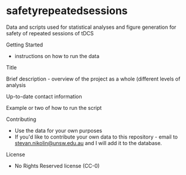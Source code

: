 # safetyrepeatedsessions
Data and scripts used for statistical analyses and figure generation for safety of repeated sessions of tDCS

Getting Started
 - instructions on how to run the data
 
 Title
 
 Brief description - overview of the project as a whole (different levels of analysis
 
 Up-to-date contact information
 
 Example or two of how to run the script
 
 Contributing
 - Use the data for your own purposes 
 - If you'd like to contribute your own data to this repository - email to stevan.nikolin@unsw.edu.au and I will add it to the database.
 
 License
 - No Rights Reserved license (CC-0)
